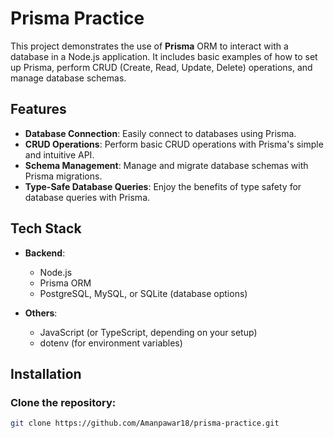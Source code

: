 # Prisma Practice

This project demonstrates the use of **Prisma** ORM to interact with a database in a Node.js application. It includes basic examples of how to set up Prisma, perform CRUD (Create, Read, Update, Delete) operations, and manage database schemas.

## Features

- **Database Connection**: Easily connect to databases using Prisma.
- **CRUD Operations**: Perform basic CRUD operations with Prisma's simple and intuitive API.
- **Schema Management**: Manage and migrate database schemas with Prisma migrations.
- **Type-Safe Database Queries**: Enjoy the benefits of type safety for database queries with Prisma.

## Tech Stack

- **Backend**: 
  - Node.js
  - Prisma ORM
  - PostgreSQL, MySQL, or SQLite (database options)

- **Others**:
  - JavaScript (or TypeScript, depending on your setup)
  - dotenv (for environment variables)

## Installation

### Clone the repository:

```bash
git clone https://github.com/Amanpawar18/prisma-practice.git
